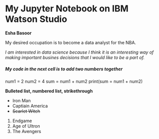# My Jupyter Notebook on IBM Watson Studio

**Esha Basoor**

My desired occupation is to become a data analyst for the NBA.

*I am interested in data science because I think it is an interesting way of making important busines decisions that I would like to be a part of.*

##### My code in the next cell is to add two numbers together 

num1 = 2
num2 = 4 
sum = num1 + num2
print(sum = num1 + num2)

**Bulleted list, numbered list, strikethrough**
- Iron Man 
- Captiain America 
- ~~Scarlet Witch~~

1. Endgame
2. Age of Ultron
3. The Avengers
